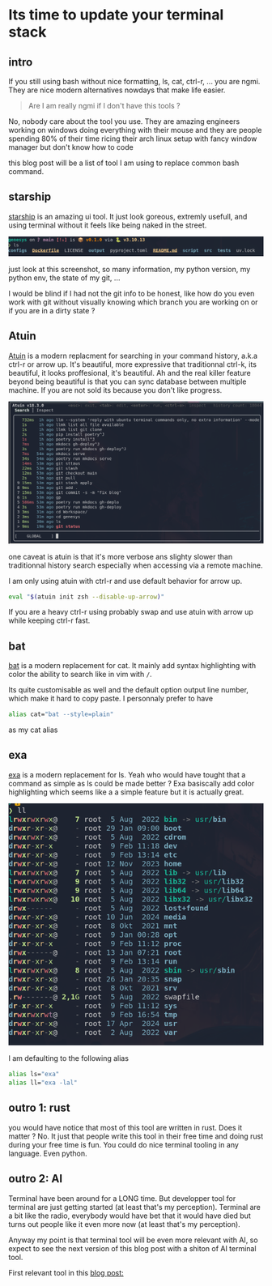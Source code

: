 # Its time to update your terminal stack


## intro

If you still using bash without nice formatting, ls, cat, ctrl-r, ... you are ngmi. They are nice modern alternatives nowdays that make life easier.

> Are I am really ngmi if I don't have this tools ?

No, nobody care about the tool you use. They are amazing engineers working on windows doing everything with their mouse and they are people spending 80% of their time ricing their arch linux setup with fancy window manager but don't know how to code



this blog post will be a list of tool I am using to replace common bash command.

## starship

[starship](https://github.com/starship/starship) is an amazing ui tool. It just look goreous, extremly usefull, and using terminal without it feels like being naked in the street.


![starship](starship.png)


just look at this screenshot, so many information, my python version, my python env, the state of my git, ...

I would be blind if I had not the git info to be honest, like how do you even work with git without visually knowing which branch you are working on or if you are in a dirty state ?


## Atuin

[Atuin](https://github.com/atuinsh/atuin) is a modern replacment for searching in your command history, a.k.a ctrl-r or arrow up. 
It's beautiful, more expressive that traditionnal ctrl-k, its beautiful, it looks proffesional, it's beautiful. Ah and the real killer feature beyond being beautiful is that you can sync database between multiple machine. If you are not sold its because you don't like progress.


![atuin](atuin.png)

one caveat is atuin is that it's more verbose ans slighty slower than traditionnal history search especially when accessing via a remote machine. 

I am only using atuin with ctrl-r and use default behavior for arrow up. 

```bash
eval "$(atuin init zsh --disable-up-arrow)"
```

If you are a heavy ctrl-r using probably swap and use atuin with arrow up while keeping ctrl-r fast.

## bat
[bat](https://github.com/sharkdp/bat) is a modern replacement for cat. It mainly add syntax highlighting with color the ability to search like in vim with `/`.

Its quite customisable as well and the default option output line number, which make it hard to copy paste. I personnaly prefer to have

```bash
alias cat="bat --style=plain"
```

as my cat alias

## exa

[exa](https://github.com/ogham/exa) is a modern replacement for ls. Yeah who would have tought that a command as simple as ls could be made better ? Exa basiscally add color highlighting which seems like a
a simple feature but it is actually great.


![exa](exa.png)

I am defaulting to the following alias

```bash
alias ls="exa"
alias ll="exa -lal"
```


## outro 1: rust

you would have notice that most of this tool are written in rust. Does it matter ? No. It just that people write this tool in their free time and doing rust during your free time is fun.
You could do nice terminal tooling in any language. Even python.

## outro 2: AI

Terminal have been around for a LONG time. But developper tool for terminal are just getting started (at least that's my perception).
Terminal are a bit like the radio, everybody would have bet that it would have died but turns out people like it even more now (at least that's my perception).

Anyway my point is that terminal tool will be even more relevant with AI, so expect to see the next version of this blog post with a shiton of AI terminal tool. 

First relevant tool in this [blog post:](https://samsja.github.io/blogs/llm_terminal/cursoc_ctrlk_in_terminal/)





